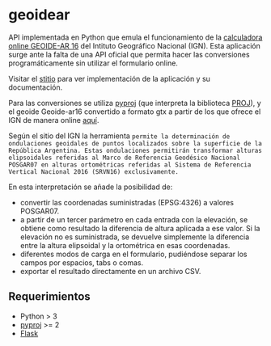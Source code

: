 # geoidear
API implementada en Python que emula el funcionamiento de la [calculadora online GEOIDE-AR 16](https://www.ign.gob.ar/NuestrasActividades/Geodesia/Geoide-Ar16/calculadora) del Intituto Geográfico Nacional (IGN). Esta aplicación surge ante la falta de una API oficial que permita hacer las conversiones programáticamente sin utilizar el formulario online.

Visitar el [stitio](https://geoidear.herokuapp.com) para ver implementación de la aplicación y su documentación.

Para las conversiones se utiliza [pyproj](https://pypi.org/project/pyproj/) (que interpreta la biblioteca [PROJ](https://proj.org/)), y el geoide Geoide-ar16 convertido a formato gtx a partir de los que ofrece el IGN de manera online [aquí](https://www.ign.gob.ar/NuestrasActividades/Geodesia/Geoide-Ar16/DocumentacionTecnica).

Según el sitio del IGN la herramienta `permite la determinación de ondulaciones geoidales de puntos localizados sobre la superficie de la República Argentina. Estas ondulaciones permitirán transformar alturas elipsoidales referidas al Marco de Referencia Geodésico Nacional POSGAR07 en alturas ortométricas referidas al Sistema de Referencia Vertical Nacional 2016 (SRVN16) exclusivamente.`

En esta interpretación se añade la posibilidad de: 
- convertir las coordenadas suministradas (EPSG:4326) a valores POSGAR07.
- a partir de un tercer parámetro en cada entrada con la elevación, se obtiene como resultado la diferencia de altura aplicada a ese valor. Si la elevación no es suministrada, se devuelve simplemente la diferencia entre la altura elipsoidal y la ortométrica en esas coordenadas.
- diferentes modos de carga en el formulario, pudiéndose separar los campos por espacios, tabs o comas.
- exportar el resultado directamente en un archivo CSV.

## Requerimientos
- Python > 3
- [pyproj](https://pypi.org/project/pyproj/) >= 2
- [Flask](https://pypi.org/project/Flask/)